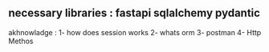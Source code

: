 necessary libraries :
fastapi
sqlalchemy
pydantic
--------
akhnowladge : 
1- how does session works 
2- whats orm 
3- postman 
4- Http Methos 
